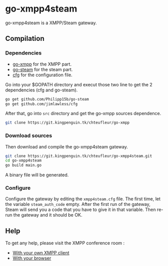 # go-xmpp4steam


go-xmpp4steam is a XMPP/Steam gateway.


## Compilation
### Dependencies

 * [go-xmpp](https://git.kingpenguin.tk/chteufleur/go-xmpp) for the XMPP part.
 * [go-steam](https://github.com/Philipp15b/go-steam) for the steam part.
 * [cfg](https://github.com/jimlawless/cfg) for the configuration file.


Go into your $GOPATH directory and execut those two line to get the 2 dependencies (cfg and go-steam).
```sh
go get github.com/Philipp15b/go-steam
go get github.com/jimlawless/cfg
```
After that, go into ``src`` directory and get the go-xmpp sources dependence.
```sh
git clone https://git.kingpenguin.tk/chteufleur/go-xmpp
```

### Download sources
Then download and compile the go-xmpp4steam gateway.
```sh
git clone https://git.kingpenguin.tk/chteufleur/go-xmpp4steam.git
cd go-xmpp4steam
go build main.go
```
A binary file will be generated.

### Configure
Configure the gateway by editing the ``xmpp4steam.cfg`` file.
The first time, let the variable ``steam_auth_code`` empty. After the first run of the gateway, Steam will send you a code that you have to give it in that variable. Then re-run the gateway and it should be OK.


## Help
To get any help, please visit the XMPP conference room :
  * [With your own XMPP client](xmpp:go-xmpp4steam@muc.kingpenguin.tk)
  * [With your browser](https://jappix.kingpenguin.tk/?r=go-xmpp4steam@muc.kingpenguin.tk)
